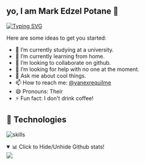 ## yo, I am Mark Edzel Potane 👾

[![Typing SVG](https://readme-typing-svg.herokuapp.com/?font=Pacifico&&size=28&width=500&color=09812d&lines=I'm+a+beginner...;I+💜+Open+Source)](https://git.io/typing-svg)

Here are some ideas to get you started:

- 🔭 I’m currently studying at a university.
- 🌱 I’m currently learning from home.
- 👯 I’m looking to collaborate on github.
- 🤔 I’m looking for help with no one at the moment.
- 💬 Ask me about cool things.
- 📫 How to reach me: [@yanexrequilme](https://twitter.com/yanexrequilme)
- 😄 Pronouns: Their
- ⚡ Fun fact: I don't drink coffee!

## 🔧 Technologies

![skills](https://skillicons.dev/icons?i=bash,bootstrap,codepen,discord,django,html,css,sass,js,fastapi,flask,git,heroku,linkedin,md,neovim,nodejs,postgresql,powershell,py,pytorch,regex,selenium,stackoverflow,svg,tailwind,tensorflow,twitter,vercel,vim,vscode&theme=light)

<details open>
  <summary> 📊 Click to Hide/Unhide Github stats!</summary>
   <img src="https://github-readme-stats.vercel.app/api/top-langs/?username=mpotane&layout=compact&border_radius=25px&theme=onedark" />
</details>
